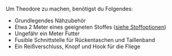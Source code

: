 Um Theodore zu machen, benötigst du Folgendes:

*   Grundlegendes Nähzubehör
*   Etwa 2 Meter eines geeigneten Stoffes ([siehe Stoffoptionen](/docs/patterns/theo/fabric))
*   Ungefähr ein Meter Futter
*   Fusible Schnittstelle für Rückentaschen und Taillenband
*   Ein Reißverschluss, Knopf und Hook für die Fliege
